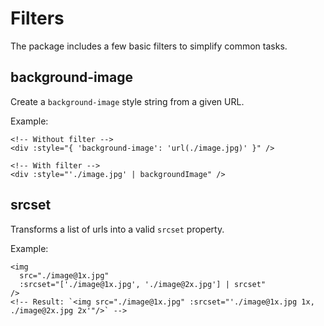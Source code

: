 # Filters

The package includes a few basic filters to simplify common tasks.

## background-image

Create a `background-image` style string from a given URL.

Example:

```vue
<!-- Without filter -->
<div :style="{ 'background-image': 'url(./image.jpg)' }" />

<!-- With filter -->
<div :style="'./image.jpg' | backgroundImage" />
```

## srcset

Transforms a list of urls into a valid `srcset` property.

Example:

```vue
<img
  src="./image@1x.jpg"
  :srcset="['./image@1x.jpg', './image@2x.jpg'] | srcset"
/>
<!-- Result: `<img src="./image@1x.jpg" :srcset="'./image@1x.jpg 1x, ./image@2x.jpg 2x'"/>` -->
```
